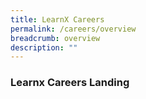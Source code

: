 ```yaml
---
title: LearnX Careers
permalink: /careers/overview
breadcrumb: overview
description: ""
---
```


### **Learnx Careers Landing**